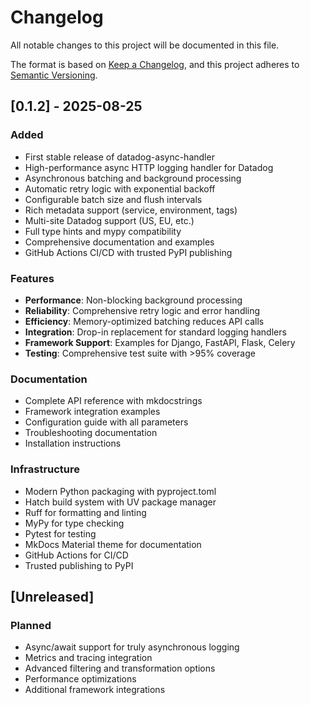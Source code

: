 # Changelog

All notable changes to this project will be documented in this file.

The format is based on [Keep a Changelog](https://keepachangelog.com/en/1.0.0/),
and this project adheres to [Semantic Versioning](https://semver.org/spec/v2.0.0.html).

## [0.1.2] - 2025-08-25

### Added
- First stable release of datadog-async-handler
- High-performance async HTTP logging handler for Datadog
- Asynchronous batching and background processing
- Automatic retry logic with exponential backoff
- Configurable batch size and flush intervals
- Rich metadata support (service, environment, tags)
- Multi-site Datadog support (US, EU, etc.)
- Full type hints and mypy compatibility
- Comprehensive documentation and examples
- GitHub Actions CI/CD with trusted PyPI publishing

### Features
- **Performance**: Non-blocking background processing
- **Reliability**: Comprehensive retry logic and error handling
- **Efficiency**: Memory-optimized batching reduces API calls
- **Integration**: Drop-in replacement for standard logging handlers
- **Framework Support**: Examples for Django, FastAPI, Flask, Celery
- **Testing**: Comprehensive test suite with >95% coverage

### Documentation
- Complete API reference with mkdocstrings
- Framework integration examples
- Configuration guide with all parameters
- Troubleshooting documentation
- Installation instructions

### Infrastructure
- Modern Python packaging with pyproject.toml
- Hatch build system with UV package manager
- Ruff for formatting and linting
- MyPy for type checking
- Pytest for testing
- MkDocs Material theme for documentation
- GitHub Actions for CI/CD
- Trusted publishing to PyPI

## [Unreleased]

### Planned
- Async/await support for truly asynchronous logging
- Metrics and tracing integration
- Advanced filtering and transformation options
- Performance optimizations
- Additional framework integrations